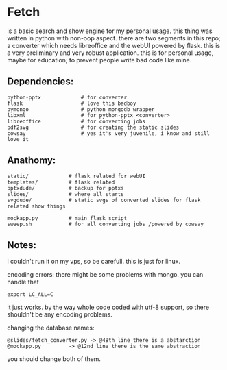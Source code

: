 
<h1>Fetch</h1>

is a basic search and show engine for my personal usage. this thing was written in python with non-oop aspect. 
there are two segments in this repo; a converter which needs libreoffice and the webUI powered by flask. this is a very preliminary and very robust application. this is for personal usage, maybe for education; to prevent people write bad code like mine.


<h2>Dependencies:</h2>

	python-pptx				# for converter
	flask					# love this badboy
	pymongo					# python mongodb wrapper
	libxml					# for python-pptx <converter>
	libreoffice				# for converting jobs
	pdf2svg 				# for creating the static slides
	cowsay					# yes it's very juvenile, i know and still love it

<h2>Anathomy:</h2>

	static/				# flask related for webUI
	templates/			# flask related
	pptxdude/			# backup for pptxs
	slides/				# where all starts
	svgdude/			# static svgs of converted slides for flask related show things

	mockapp.py 			# main flask script
	sweep.sh 			# for all converting jobs /powered by cowsay


<h2>Notes:</h2>

i couldn't run it on my vps, so be carefull. this is just for linux.

encoding errors:
there might be some problems with mongo. you can handle that 

	export LC_ALL=C

it just works. by the way whole code coded with utf-8 support, so there shouldn't be any encoding problems.

changing the database names:

	@slides/fetch_converter.py -> @48th line there is a abstarction
	@mockapp.py 		-> @12nd line there is the same abstraction

you should change both of them.

